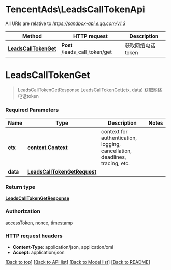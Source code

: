 # TencentAds\LeadsCallTokenApi

All URIs are relative to *https://sandbox-api.e.qq.com/v1.3*

Method | HTTP request | Description
------------- | ------------- | -------------
[**LeadsCallTokenGet**](LeadsCallTokenApi.md#LeadsCallTokenGet) | **Post** /leads_call_token/get | 获取网络电话token


# **LeadsCallTokenGet**
> LeadsCallTokenGetResponse LeadsCallTokenGet(ctx, data)
获取网络电话token

### Required Parameters

Name | Type | Description  | Notes
------------- | ------------- | ------------- | -------------
 **ctx** | **context.Context** | context for authentication, logging, cancellation, deadlines, tracing, etc.
  **data** | [**LeadsCallTokenGetRequest**](LeadsCallTokenGetRequest.md)|  | 

### Return type

[**LeadsCallTokenGetResponse**](LeadsCallTokenGetResponse.md)

### Authorization

[accessToken](../README.md#accessToken), [nonce](../README.md#nonce), [timestamp](../README.md#timestamp)

### HTTP request headers

 - **Content-Type**: application/json, application/xml
 - **Accept**: application/json

[[Back to top]](#) [[Back to API list]](../README.md#documentation-for-api-endpoints) [[Back to Model list]](../README.md#documentation-for-models) [[Back to README]](../README.md)

